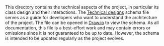 This directory contains the technical aspects of the project, in particular its class design and their interactions. The [Technical designs](Technical%20designs.drawio) schema file serves as a guide for developers who want to understand the architecture of the project.
The file can be opened in [Draw.io](https://app.diagrams.net/) to view the schema.
As all documentation, this file is a best-effort work and may contain errors or omissions since it is not guaranteed to be up to date. However, the schema is intended to be updated regularly as the project evolves.